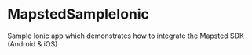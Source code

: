 # MapstedSampleIonic
Sample Ionic app which demonstrates how to integrate the Mapsted SDK (Android &amp; iOS)
